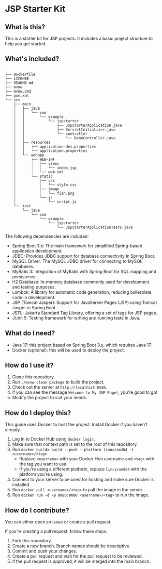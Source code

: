 # JSP Starter Kit

## What is this?

This is a starter kit for JSP projects. It includes a basic project structure to help you get started.

## What's included?

```text
.
├── Dockerfile
├── LICENSE
├── README.md
├── mvnw
├── mvnw.cmd
├── pom.xml
└── src
    ├── main
    │   ├── java
    │   │   └── com
    │   │       └── example
    │   │           └── jspstarter
    │   │               ├── JspStarterApplication.java
    │   │               ├── ServletInitializer.java
    │   │               └── controller
    │   │                   └── DemoController.java
    │   ├── resources
    │   │   ├── application-dev.properties
    │   │   └── application.properties
    │   └── webapp
    │       ├── WEB-INF
    │       │   ├── views
    │       │   │   └── index.jsp
    │       │   └── web.xml
    │       └── static
    │           ├── css
    │           │   └── style.css
    │           ├── image
    │           │   └── fish.png
    │           └── js
    │               └── script.js
    └── test
        └── java
            └── com
                └── example
                    └── jspstarter
                        └── JspStarterApplicationTests.java
```

The following dependencies are included:

* Spring Boot 3.x: The main framework for simplified Spring-based application development.
* JDBC: Provides JDBC support for database connectivity in Spring Boot.
* MySQL Driver: The MySQL JDBC driver for connecting to MySQL databases.
* MyBatis 3: Integration of MyBatis with Spring Boot for SQL mapping and persistence.
* H2 Database: In-memory database commonly used for development and testing purposes.
* Lombok: A library for automatic code generation, reducing boilerplate code in development.
* JSP (Tomcat Jasper): Support for JavaServer Pages (JSP) using Tomcat Jasper in Spring Boot.
* JSTL: Jakarta Standard Tag Library, offering a set of tags for JSP pages.
* JUnit 5: Testing framework for writing and running tests in Java.

## What do I need?

* Java 17: this project based on Spring Boot 3.x, which requires Java 17.
* Docker (optional): this will be used to deploy the project.

## How do I use it?

1. Clone this repository.
2. Run `./mvnw clean package` to build the project.
3. Check out the server at `http://localhost:8080`.
4. If you can see the message `Welcome to My JSP Page!`, you're good to go!
5. Modify the project to suit your needs.

## How do I deploy this?

This guide uses Docker to host the project. Install Docker if you haven't already.

1. Log in to Docker Hub using `docker login`.
2. Make sure that context path is set to the root of this repository.
3. Run `docker buildx build --push --platform linux/amd64 -t <username>/<tag> .`
    * Replace `<username>` with your Docker Hub username and `<tag>` with the tag you want to use.
    * If you're using a different platform, replace `linux/amd64` with the platform you're using.
4. Connect to your server to be used for hosting and make sure Docker is installed.
5. Run `docker pull <username>/<tag>` to pull the image in the server.
6. Run `docker run -d -p 8080:8080 <username>/<tag>` to run the image.

## How do I contribute?

You can either open an issue or create a pull request.

If you're creating a pull request, follow these steps:

1. Fork this repository.
2. Create a new branch. Branch names should be descriptive.
3. Commit and push your changes.
4. Create a pull request and wait for the pull request to be reviewed.
5. If the pull request is approved, it will be merged into the main branch.
